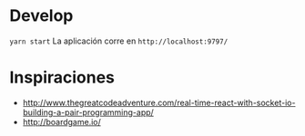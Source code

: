 # Develop
`yarn start`
La aplicación corre en `http://localhost:9797/`


# Inspiraciones
- http://www.thegreatcodeadventure.com/real-time-react-with-socket-io-building-a-pair-programming-app/
- http://boardgame.io/